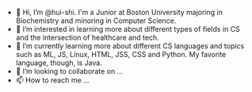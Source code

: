 - 👋 Hi, I’m @hui-shi. I'm a Junior at Boston University majoring in Biochemistry and minoring in Computer Science.
- 👀 I’m interested in learning more about different types of fields in CS and the intersection of healthcare and tech.
- 🌱 I’m currently learning more about different CS languages and topics such as ML, JS, Linux, HTML, JSS, CSS and Python. My favorite language, though, is Java.
- 💞️ I’m looking to collaborate on ...
- 📫 How to reach me ...

<!---
hui-shi/hui-shi is a ✨ special ✨ repository because its `README.md` (this file) appears on your GitHub profile.
You can click the Preview link to take a look at your changes.
--->
